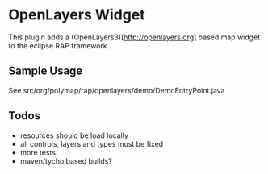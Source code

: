 # OpenLayers Widget

This plugin adds a (OpenLayers3)[http://openlayers.org] based map widget to the eclipse RAP framework.

## Sample Usage

See src/org/polymap/rap/openlayers/demo/DemoEntryPoint.java

## Todos

* resources should be load locally
* all controls, layers and types must be fixed
* more tests
* maven/tycho based builds?
 


